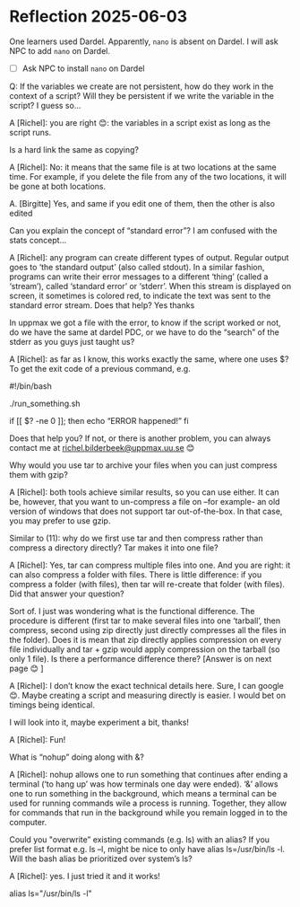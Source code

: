 # Reflection 2025-06-03

One learners used Dardel.
Apparently, `nano` is absent on Dardel.
I will ask NPC to add `nano` on Dardel.

- [ ] Ask NPC to install `nano` on Dardel


Q: If the variables we create are not persistent, how do they work in the context of a script? Will they be persistent if we write the variable in the script? I guess so... 

A [Richel]: you are right 😊: the variables in a script exist as long as the script runs.   

Is a hard link the same as copying? 

A [Richel]: No: it means that the same file is at two locations at the same time. For example, if you delete the file from any of the two locations, it will be gone at both locations.  

A. [Birgitte] Yes, and same if you edit one of them, then the other is also edited 

Can you explain the concept of “standard error”? I am confused with the stats concept... 

A [Richel]: any program can create different types of output. Regular output goes to ‘the standard output’ (also called stdout). In a similar fashion, programs can write their error messages to a different ‘thing’ (called a ‘stream’), called ‘standard error’ or ‘stderr’. When this stream is displayed on screen, it sometimes is colored red, to indicate the text was sent to the standard error stream. Does that help? Yes thanks   

In uppmax we got a file with the error, to know if the script worked or not, do we have the same at dardel PDC, or we have to do the “search” of the stderr as you guys just taught us? 

A [Richel]: as far as I know, this works exactly the same, where one uses $? To get the exit code of a previous command, e.g. 

 

#!/bin/bash 

./run_something.sh 

if [[ $? -ne 0 ]]; then 
  echo “ERROR happened!” 
fi 

 
Does that help you? If not, or there is another problem, you can always contact me at richel.bilderbeek@uppmax.uu.se 😊 

Why would you use tar to archive your files when you can just compress them with gzip? 

A [Richel]: both tools achieve similar results, so you can use either. It can be, however, that you want to un-compress a file on –for example- an old version of windows that does not support tar out-of-the-box. In that case, you may prefer to use gzip.  

Similar to (11): why do we first use tar and then compress rather than compress a directory directly? Tar makes it into one file? 

A [Richel]: Yes, tar can compress multiple files into one. And you are right: it can also compress a folder with files. There is little difference: if you compress a folder (with files), then tar will re-create that folder (with files). Did that answer your question? 

Sort of. I just was wondering what is the functional difference. The procedure is different (first tar to make several files into one ‘tarball’, then compress, second using zip directly just directly compresses all the files in the folder). Does it is mean that zip directly applies compression on every file individually and tar + gzip would apply compression on the tarball (so only 1 file). Is there a performance difference there? [Answer is on next page 😊 ] 

A [Richel]: I don’t know the exact technical details here. Sure, I can google 😊. Maybe creating a script and measuring directly is easier. I would bet on timings being identical. 

I will look into it, maybe experiment a bit, thanks! 

A [Richel]: Fun! 

What is “nohup” doing along with &?  

A [Richel]: nohup allows one to run something that continues after ending a terminal (‘to hang up’ was how terminals one day were ended). ‘&’ allows one to run something in the background, which means a terminal can be used for running commands wile a process is running. Together, they allow for commands that run in the background while you remain logged in to the computer.  

Could you "overwrite” existing commands (e.g. ls) with an alias? If you prefer list format e.g. ls –l, might be nice to only have alias ls=/usr/bin/ls -l. Will the bash alias be prioritized over system’s ls? 

A [Richel]: yes. I just tried it and it works! 

 

alias ls="/usr/bin/ls -l" 

 